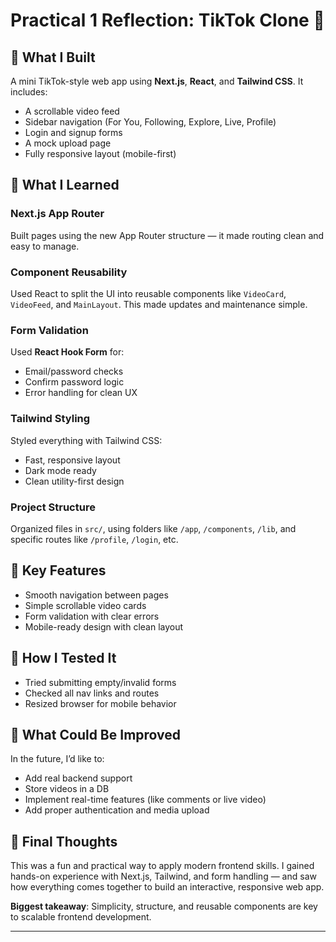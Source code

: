 # Practical 1 Reflection: TikTok Clone 🎥

## 🔧 What I Built

A mini TikTok-style web app using **Next.js**, **React**, and **Tailwind CSS**. It includes:
- A scrollable video feed
- Sidebar navigation (For You, Following, Explore, Live, Profile)
- Login and signup forms
- A mock upload page
- Fully responsive layout (mobile-first)

## 🧠 What I Learned

### Next.js App Router  
Built pages using the new App Router structure — it made routing clean and easy to manage.

### Component Reusability  
Used React to split the UI into reusable components like `VideoCard`, `VideoFeed`, and `MainLayout`. This made updates and maintenance simple.

### Form Validation  
Used **React Hook Form** for:
- Email/password checks
- Confirm password logic
- Error handling for clean UX

### Tailwind Styling  
Styled everything with Tailwind CSS:
- Fast, responsive layout
- Dark mode ready
- Clean utility-first design

### Project Structure  
Organized files in `src/`, using folders like `/app`, `/components`, `/lib`, and specific routes like `/profile`, `/login`, etc.

## 🚀 Key Features

- Smooth navigation between pages  
- Simple scrollable video cards  
- Form validation with clear errors  
- Mobile-ready design with clean layout

## 🧪 How I Tested It

- Tried submitting empty/invalid forms  
- Checked all nav links and routes  
- Resized browser for mobile behavior  

## 💭 What Could Be Improved

In the future, I’d like to:
- Add real backend support  
- Store videos in a DB  
- Implement real-time features (like comments or live video)  
- Add proper authentication and media upload

## 🎯 Final Thoughts

This was a fun and practical way to apply modern frontend skills. I gained hands-on experience with Next.js, Tailwind, and form handling — and saw how everything comes together to build an interactive, responsive web app.

**Biggest takeaway**: Simplicity, structure, and reusable components are key to scalable frontend development.

---